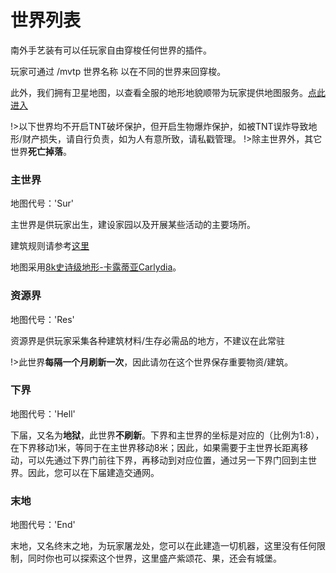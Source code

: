 # 世界列表

南外手艺装有可以任玩家自由穿梭任何世界的插件。

玩家可通过 /mvtp 世界名称 以在不同的世界来回穿梭。

此外，我们拥有卫星地图，以查看全服的地形地貌顺带为玩家提供地图服务。[点此进入](http://43.248.188.80:10100/index.html)

!>以下世界均不开启TNT破坏保护，但开启生物爆炸保护，如被TNT误炸导致地形/财产损失，请自行负责，如为人有意所致，请私戳管理。
!>除主世界外，其它世界**死亡掉落**。

### 主世界

地图代号：'Sur'

主世界是供玩家出生，建设家园以及开展某些活动的主要场所。

建筑规则请参考[这里](https://kyomotoi.github.io/wiki/#/wiki/rules)

地图采用[8k史诗级地形-卡露蒂亚Carlydia](https://www.mcbbs.net/forum.php?mod=viewthread&tid=916637&extra=page%3D1%26filter%3Dsortid%26sortid%3D8%26searchoption%5B171%5D%5Bvalue%5D%5B5%5D%3D5%26searchoption%5B171%5D%5Bvalue%5D%5B6%5D%3D6%26searchoption%5B171%5D%5Btype%5D%3Dcheckbox)。

### 资源界

地图代号：'Res'

资源界是供玩家采集各种建筑材料/生存必需品的地方，不建议在此常驻

!>此世界**每隔一个月刷新一次**，因此请勿在这个世界保存重要物资/建筑。

### 下界

地图代号：'Hell'

下届，又名为**地狱**，此世界**不刷新**。下界和主世界的坐标是对应的（比例为1:8），在下界移动1米，等同于在主世界移动8米；因此，如果需要于主世界长距离移动，可以先通过下界门前往下界，再移动到对应位置，通过另一下界门回到主世界。因此，您可以在下届建造交通网。

### 末地

地图代号：'End'

末地，又名终末之地，为玩家屠龙处，您可以在此建造一切机器，这里没有任何限制，同时你也可以探索这个世界，这里盛产紫颂花、果，还会有城堡。




